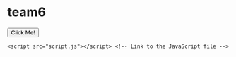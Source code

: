 # team6
<!DOCTYPE html>
<html lang="en">
<head>
    <meta charset="UTF-8">
    <meta name="viewport" content="width=device-width, initial-scale=1.0">
    <title>Button Example</title>
    <link rel="stylesheet" href="style.css"> <!-- Link to the CSS file -->
</head>
<body>
    <button id="myButton">Click Me!</button> <!-- Basic Button -->
    
    <script src="script.js"></script> <!-- Link to the JavaScript file -->
</body>
</html>
